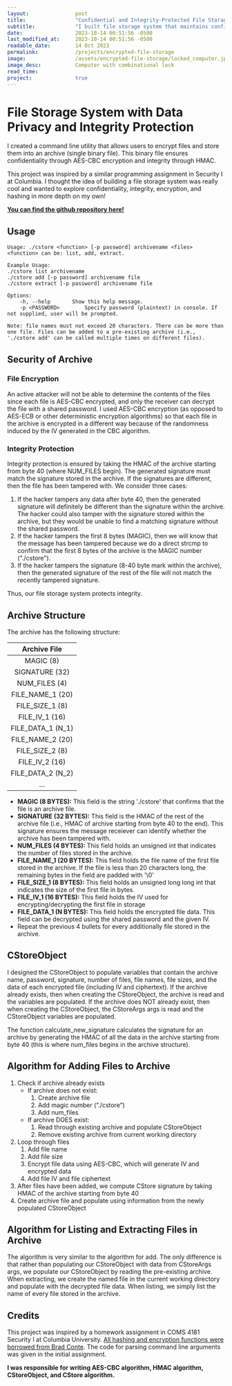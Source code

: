 ```yaml
---
layout:               post
title:                "Confidential and Integrity-Protected File Storage System"
subtitle:             "I built file storage system that maintains confidentiality and integrity protection through encryption and hashing."
date:                 2023-10-14 00:51:56 -0500
last_modified_at:     2023-10-14 00:51:56 -0500
readable_date:        14 Oct 2023
permalink:            /projects/encrypted-file-storage
image:                /assets/encrypted-file-storage/locked_computer.jpeg
image_desc:           Computer with combinational lock
read_time:            
project:              true
---
```


# File Storage System with Data Privacy and Integrity Protection

I created a command line utility that allows users to encrypt files and store them into an archive (single binary file). This binary file ensures confidentiality through AES-CBC encryption and integrity through HMAC.

This project was inspired by a similar programming assignment in Security I at Columbia. I thought the idea of building a file storage system was really cool and wanted to explore confidentiality, integrity, encryption, and hashing in more depth on my own!

[**You can find the github repository here!**](https://github.com/davebanerjee/encypted-file-storage-system)

## Usage

    Usage: ./cstore <function> [-p password] archivename <files>
    <function> can be: list, add, extract.
    
    Example Usage:
    ./cstore list archivename
    ./cstore add [-p password] archivename file
    ./cstore extract [-p password] archivename file
    
    Options:
        -h, --help		 Show this help message.
        -p <PASSWORD>		 Specify password (plaintext) in console. If not supplied, user will be prompted.
    
    Note: file names must not exceed 20 characters. There can be more than one file. Files can be added to a pre-existing archive (i.e., './cstore add' can be called multiple times on different files).


## Security of Archive

### File Encryption

An active attacker will not be able to determine the contents of the files since each file is AES-CBC encrypted, and only the receiver can decrypt the file with a shared password. I used AES-CBC encryption (as opposed to AES-ECB or other deterministic encryption algorithms) so that each file in the archive is encrypted in a different way because of the randomness induced by the IV generated in the CBC algorithm.

### Integrity Protection

Integrity protection is ensured by taking the HMAC of the archive starting from byte 40 (where NUM_FILES begin). The generated signature must match the signature stored in the archive. If the signatures are different, then the file has been tampered with. We consider three cases:

1. If the hacker tampers any data after byte 40, then the generated signature will definitely be different than the signature within the archive. The hacker could also tamper with the signature stored within the archive, but they would be unable to find a matching signature without the shared password.
2. If the hacker tampers the first 8 bytes (MAGIC), then we will know that the message has been tampered because we do a direct strcmp to confirm that the first 8 bytes of the archive is the MAGIC number ("./cstore").
3. If the hacker tampers the signature (8-40 byte mark within the archive), then the generated signature of the rest of the file will not match the recently tampered signature.

Thus, our file storage system protects integrity.

## Archive Structure 

The archive has the following structure:

| Archive File      |
| :---------------: |
| MAGIC (8)         |
| SIGNATURE (32)    |
| NUM_FILES (4)     |
| FILE_NAME_1 (20)  |
| FILE_SIZE_1 (8)   |
| FILE_IV_1 (16)    | 
| FILE_DATA_1 (N_1) |
| FILE_NAME_2 (20)  |
| FILE_SIZE_2 (8)   |
| FILE_IV_2 (16)    |
| FILE_DATA_2 (N_2) |
| ...               |

- **MAGIC (8 BYTES):** This field is the string './cstore' that confirms that the file is an archive file.
- **SIGNATURE (32 BYTES):** This field is the HMAC of the rest of the archive file (i.e., HMAC of archive starting from byte 40 to the end). This signature ensures the message receiever can identify whether the archive has been tampered with.
- **NUM_FILES (4 BYTES):** This field holds an unsigned int that indicates the number of files stored in the archive. 
- **FILE_NAME_1 (20 BYTES):** This field holds the file name of the first file stored in the archive. If the file is less than 20 characters long, the remaining bytes in the field are padded with '\0'
- **FILE_SIZE_1 (8 BYTES):** This field holds an unsigned long long int that indicates the size of the first file in bytes.
- **FILE_IV_1 (16 BYTES):** This field holds the IV used for encrypting/decrypting the first file in storage
- **FILE_DATA_1 (N BYTES):** This field holds the encrypted file data. This field can be decrypted using the shared password and the given IV.
- Repeat the previous 4 bullets for every additionally file stored in the archive.

## CStoreObject

I designed the CStoreObject to populate variables that contain the archive name, password, signature, number of files, file names, file sizes, and the data of each encrypted file (including IV and ciphertext). If the archive already exists, then when creating the CStoreObject, the archive is read and the variables are populated. If the archive does NOT already exist, then when creating the CStoreObject, the CStoreArgs args is read and the CStoreObject variables are populated.

The function calculate_new_signature calculates the signature for an archive by generating the HMAC of all the data in the archive starting from byte 40 (this is where num_files begins in the archive structure).

## Algorithm for Adding Files to Archive

1. Check if archive already exists 
    - If archive does not exist: 
        1. Create archive file
        2. Add magic number (”./cstore”)
        3. Add num_files
    - If archive DOES exist: 
        1. Read through existing archive and populate CStoreObject
        2. Remove existing archive from current working directory
2. Loop through files
    1. Add file name
    2. Add file size
    3. Encrypt file data using AES-CBC, which will generate IV and encrypted data
    3. Add file IV and file ciphertext
3. After files have been added, we compute CStore signature by taking HMAC of the archive starting from byte 40
4. Create archive file and populate using information from the newly populated CStoreObject

## Algorithm for Listing and Extracting Files in Archive

The algorithm is very similar to the algorithm for add. The only difference is that rather than populating our CStoreObject with data from CStoreArgs args, we populate our CStoreObject by reading the pre-existing archive. When extracting, we create the named file in the current working directory and populate with the decrypted file data. When listing, we simply list the name of every file stored in the archive.

## Credits

This project was inspired by a homework assignment in COMS 4181 Security I at Columbia University. [All hashing and encryption functions were borrowed from Brad Conte](https://github.com/B-Con/crypto-algorithms). The code for parsing command line arguments was given in the initial assignment.

**I was responsible for writing AES-CBC algorithm, HMAC algorithm, CStoreObject, and CStore algorithm.**